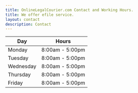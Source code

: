 ```yaml
---
title: OnlineLegalCourier.com Contact and Working Hours.
title: We offer efile service.
layout: contact
description: Contact
---
```


 

| Day       | Hours           |
| --------- | --------------- |
| Monday    | 8:00am - 5:00pm |
| Tuesday   | 8:00am - 5:00pm |
| Wednesday | 8:00am - 5:00pm |
| Thursday  | 8:00am - 5:00pm |
| Friday    | 8:00am - 5:00pm |
